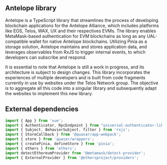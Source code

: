 ## Antelope library

Antelope is a TypeScript library that streamlines the process of developing blockchain applications for the Antelope Alliance, which includes platforms like EOS, Telos, WAX, UX and their respectives EVMs. The library enables MetaMask-based authentication for EVM blockchains as long as any UAL-compatible wallet for native Antelope blockchains. Utilizing Pinia as a storage solution, Antelope maintains and stores application data, and leverages observables from RxJS to trigger internal events, to which developers can subscribe and respond.

It is essential to note that Antelope is still a work in progress, and its architecture is subject to design changes. This library incorporates the experiences of multiple developers and is built from code fragments currently in use by websites under the Telos Network group. The objective is to aggregate all this code into a singular library and subsequently adapt the websites to implement this new library.

## External dependencies
```typescript
import { App } from 'vue';
import { Authenticator, RpcEndpoint } from "universal-authenticator-library";
import { Subject, BehaviorSubject, filter } from 'rxjs';
import { StoreCallback } from '@quasar/app-webpack';
import { store } from 'quasar/wrappers';
import { createPinia, defineStore } from 'pinia';
import { ethers } from 'ethers';
import detectEthereumProvider from '@metamask/detect-provider';
import { ExternalProvider } from '@ethersproject/providers';
```